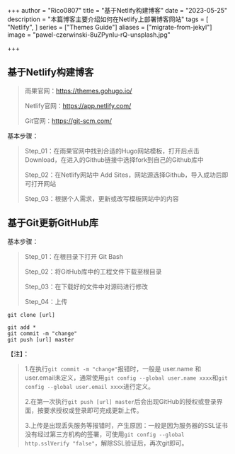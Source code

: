 +++
author = "Rico0807"
title = "基于Netlify构建博客"
date = "2023-05-25"
description = "本篇博客主要介绍如何在Netlify上部署博客网站"
tags = [
	"Netlify",
]
series = ["Themes Guide"]
aliases = ["migrate-from-jekyl"]
image = "pawel-czerwinski-8uZPynIu-rQ-unsplash.jpg"

+++

## 基于Netlify构建博客

> 雨果官网：https://themes.gohugo.io/
>
> Netlify官网：https://app.netlify.com/
>
> Git官网：https://git-scm.com/

基本步骤：

> Step_01：在雨果官网中找到合适的Hugo网站模板，打开后点击Download，在进入的Github链接中选择fork到自己的Github库中
>
> Step_02：在Netlify网站中 Add Sites，网站源选择Github，导入成功后即可打开网站
>
> Step_03：根据个人需求，更新或改写模板网站中的内容

## 基于Git更新GitHub库

基本步骤：

> Step_01：在根目录下打开 Git Bash
>
> Step_02：将GitHub库中的工程文件下载至根目录
>
> Step_03：在下载好的文件中对源码进行修改
>
> Step_04：上传

```git
git clone [url]

git add *
git commit -m "change"
git push [url] master
```

【注】：

> 1.在执行`git commit -m "change"`报错时，一般是 user.name 和 user.email未定义，通常使用`git config --global user.name xxxx`和`git config --global user.email xxxx`进行定义。
>
> 2.在第一次执行`git push [url] master`后会出现GitHub的授权或登录界面，按要求授权或登录即可完成更新上传。
>
> 3.上传是出现丢失服务等报错时，产生原因：一般是因为服务器的SSL证书没有经过第三方机构的签署，可使用`git config --global http.sslVerify "false"`，解除SSL验证后，再次git即可。
